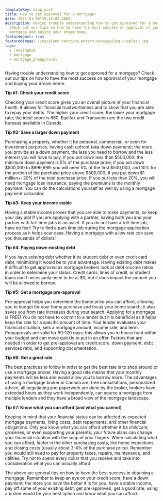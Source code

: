 ```yaml
---
templateKey: blog-post
title: How to get approval for a mortgage!
date: 2021-01-06T19:26:09.288Z
description: Having trouble understanding how to get approved for a mortgage?
  Check out our tips on how to have the most success on approval of your
  mortgage and buying your dream home.
featuredpost: true
featuredimage: /img/glenn-carstens-peters-npxxwgq33zq-unsplash.jpg
tags:
  - lendinghub
  - mortgage
  - mortgage_preapproval
---
```

Having trouble understanding how to get approved for a mortgage? Check out our tips on how to have the most success on approval of your mortgage and buying your dream home.

**Tip #1: Check your credit score**

Checking your credit score gives you an overall picture of your financial health. It allows for financial trustworthiness and to show that you are able to repay your debts. The higher your credit score, the lower your mortgage rate; the ideal score is 660. Equifax and Transunion are the two credit bureaus available in Canada.

**Tip #2: Save a larger down payment**

Purchasing a property, whether it be personal, commercial, or even for investment purposes, having cash upfront (aka down payment); the more you provide as a down payment, the less you need to borrow and the less interest you will have to pay. If you put down less than $500,000: the minimum down payment is 5% of the purchase price; if you put down $500,000 to $999,999: you will need 5% of the first $500,000, and 10% for the portion of the purchase price above $500,000; if you put down $1 million+: 20% of the total purchase price. If you put less than 20%, you will need mortgage loan insurance; paying the premiums is the monthly payment. You can do the calculations yourself as well by using a mortgage payment calculator.

**Tip #3: Keep your income stable**

Having a stable income proves that you are able to make payments, so keep your day job! If you are applying with a partner, having both you and your partner with full-time jobs is an asset. If you do not have a full-time job, have no fear! Try to find a part-time job during the mortgage application process as it helps your case. Having a mortgage with a low rate can save you thousands of dollars!

**Tip #4: Paying down existing debt**

If you have existing debt whether it be student debt or even credit card debt, minimizing it would be to your advantage. Having existing debt makes it difficult to get approved as mortgage brokers look at debt-income ratios in order to determine your status. Credit cards, lines of credit, or student loans don’t necessarily need to be at $0, but it does impact the amount you will be allowed to borrow.

**Tip #5: Get a mortgage pre-approval**

Pre-approval helps you determine the home price you can afford, allowing you to budget for your home purchase and focus your home search; it also saves you from rate increases during your search. Applying for a mortgage is FREE! You do not have to commit to a lender but it is beneficial as it helps keep the rate for a specific amount of time. Your lender evaluates your financial situation, sets a mortgage amount, income rate, and term. Preapprovals are valid for 90-120 days; this allows you to house hunt within your budget and can move quickly to put in an offer. Factors that are needed in order to get pre-approval are credit score, down payment, debt services ratio, and supporting documentation.

**Tip #6: Get a great rate**

The best practices to follow in order to get the best rate is to shop around or use a mortgage broker. Having a good rate means that your monthly payments will be less and would allow you to borrow more. The advantages of using a mortgage broker in Canada are: free consultations, personalized advice, all negotiating and paperwork are done by the broker, brokers have extended hours as they work independently, can source a mortgage from multiple lenders and they have a broad view of the mortgage landscape.

**Tip #7: Know what you can afford (and what you cannot)**

Keeping in mind that your financial status can be affected by expected mortgage payments, living costs, debt repayments, and other financial obligations. Only you know what you can afford whether it be childcare, groceries, or even supporting your parents; your future plans can change your financial situation with the snap of your fingers. When calculating what you can afford, factor in the other purchasing costs, like home inspections and closing costs (usually about 3-4% of the purchase price). Remember you would still need to pay for property taxes, repairs, maintenance, and utilities. Try not to spend every dollar that you receive and take into consideration what you can actually afford.

The above are general tips on how to have the best success in obtaining a mortgage. Remember to keep an eye on your credit score, have a down payment; the more you have the better it is for you, have a stable income, pay off some of your existing debt, get pre-approved, get a good rate; using a broker would be your best option and know what you can afford.